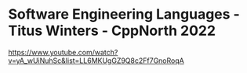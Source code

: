 # Software Engineering Languages - Titus Winters - CppNorth 2022
https://www.youtube.com/watch?v=yA_wUiNuhSc&list=LL6MKUgGZ9Q8c2Ff7GnoRoqA



